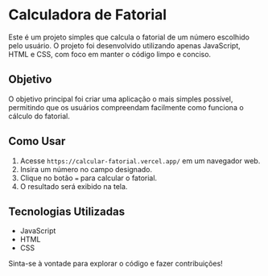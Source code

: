 # Calculadora de Fatorial  

Este é um projeto simples que calcula o fatorial de um número escolhido pelo usuário. O projeto foi desenvolvido utilizando apenas JavaScript, HTML e CSS, com foco em manter o código limpo e conciso.  

## Objetivo  

O objetivo principal foi criar uma aplicação o mais simples possível, permitindo que os usuários compreendam facilmente como funciona o cálculo do fatorial.  

## Como Usar  

1. Acesse ```https://calcular-fatorial.vercel.app/``` em um navegador web.  
2. Insira um número no campo designado.  
3. Clique no botão `=` para calcular o fatorial.  
4. O resultado será exibido na tela.  

## Tecnologias Utilizadas  

- JavaScript  
- HTML  
- CSS  

Sinta-se à vontade para explorar o código e fazer contribuições!
